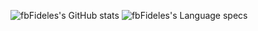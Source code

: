 ![fbFideles's GitHub stats](https://github-readme-stats.vercel.app/api?username=fbFideles&show_icons=true&theme=transparent&count_private=true)
![fbFideles's Language specs](https://github-readme-stats.vercel.app/api/top-langs/?username=fbFideles&layout=compact&langs_count=20&theme=transparent)
